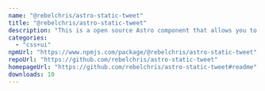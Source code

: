 ```yaml
---
name: "@rebelchris/astro-static-tweet"
title: "@rebelchris/astro-static-tweet"
description: "This is a open source Astro component that allows you to embed a Tweet as static HTML in your Astro site."
categories:
  - "css+ui"
npmUrl: "https://www.npmjs.com/package/@rebelchris/astro-static-tweet"
repoUrl: "https://github.com/rebelchris/astro-static-tweet"
homepageUrl: "https://github.com/rebelchris/astro-static-tweet#readme"
downloads: 10
---
```

